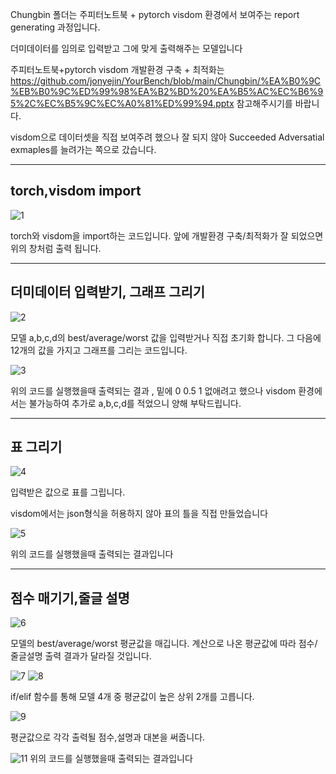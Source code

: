 Chungbin 폴더는 주피터노트북 + pytorch visdom 환경에서 보여주는 report generating 과정입니다.

더미데이터를 임의로 입력받고 그에 맞게 출력해주는 모델입니다

주피터노트북+pytorch visdom 개발환경 구축 + 최적화는 https://github.com/jonyejin/YourBench/blob/main/Chungbin/%EA%B0%9C%EB%B0%9C%ED%99%98%EA%B2%BD%20%EA%B5%AC%EC%B6%95%2C%EC%B5%9C%EC%A0%81%ED%99%94.pptx 참고해주시기를 바랍니다.

visdom으로 데이터셋을 직접 보여주려 했으나 잘 되지 않아 Succeeded Adversatial exmaples를 늘려가는 쪽으로 갔습니다.

----------------------------------------------------------------------------------------------------------------------------------------------------------------------

torch,visdom import
----------------------------------------------------------------------------------------------------------------------------------------------------------------------

![1](https://user-images.githubusercontent.com/49296532/141850789-e3045c59-36b2-4ce6-9122-a9fc9334eee8.PNG)


torch와 visdom을 import하는 코드입니다. 앞에 개발환경 구축/최적화가 잘 되었으면 위의 창처럼 출력 됩니다.

----------------------------------------------------------------------------------------------------------------------------------------------------------------------
더미데이터 입력받기, 그래프 그리기
----------------------------------------------------------------------------------------------------------------------------------------------------------------------
![2](https://user-images.githubusercontent.com/49296532/141851144-473a943b-35aa-4302-a290-d31567b1db98.PNG)

모델 a,b,c,d의 best/average/worst 값을 입력받거나 직접 초기화 합니다.
그 다음에 12개의 값을 가지고 그래프를 그리는 코드입니다.




![3](https://user-images.githubusercontent.com/49296532/141851656-93eba3f3-7ded-4c60-949f-334582caa3bf.PNG)

위의 코드를 실행했을때 출력되는 결과 , 밑에 0 0.5 1 없애려고 했으나  visdom 환경에서는 불가능하여 추가로 a,b,c,d를 적었으니 양해 부탁드립니다.

----------------------------------------------------------------------------------------------------------------------------------------------------------------------
표 그리기
----------------------------------------------------------------------------------------------------------------------------------------------------------------------
![4](https://user-images.githubusercontent.com/49296532/141852825-d59eb589-6413-4475-b3d8-f5027b3e0148.PNG)

입력받은 값으로 표를 그립니다.

visdom에서는 json형식을 허용하지 않아 표의 틀을 직접 만들었습니다

![5](https://user-images.githubusercontent.com/49296532/141853275-705706a5-c560-4db3-a38f-b1626bc4293e.PNG)

위의 코드를 실행했을때 출력되는 결과입니다

--------------------------------------------------------------------------------------------------------------------------------------------------------------------
점수 매기기,줄글 설명
--------------------------------------------------------------------------------------------------------------------------------------------------------------------

![6](https://user-images.githubusercontent.com/49296532/141879990-21ea6464-eb27-41e2-a0e7-9d0e4374e3ac.PNG)

모델의 best/average/worst 평균값을 매깁니다. 계산으로 나온 평균값에 따라 점수/줄글설명 출력 결과가 달라질 것입니다.

![7](https://user-images.githubusercontent.com/49296532/141880250-4de0855e-25a2-4559-9820-001e9acb6711.PNG)
![8](https://user-images.githubusercontent.com/49296532/141880262-a8b5a31e-e450-43f3-8cce-e312533e3d1d.PNG)

if/elif 함수를 통해 모델 4개 중 평균값이 높은 상위 2개를 고릅니다.

![9](https://user-images.githubusercontent.com/49296532/141880363-cc7b90d9-5f2a-4683-a48e-2148009d0b74.PNG)

평균값으로 각각 출력될 점수,설명과 대본을 써줍니다.

![11](https://user-images.githubusercontent.com/49296532/141880470-51fa477a-0acd-4fb5-a43f-b05382b0a988.PNG)
위의 코드를 실행했을때 출력되는 결과입니다


